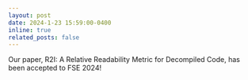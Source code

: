 ```yaml
---
layout: post
date: 2024-1-23 15:59:00-0400
inline: true
related_posts: false
---
```


Our paper, R2I: A Relative Readability Metric for Decompiled Code, has been accepted to FSE 2024!

